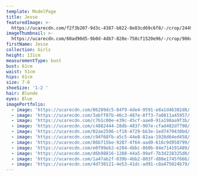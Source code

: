 ```yaml
---
template: ModelPage
title: Jesse
featuredImage: >-
  https://ucarecdn.com/f2f3b207-9d3c-4387-b822-8e83cd69c6f8/-/crop/2449x1403/0,0/-/preview/
imageThumbnail: >-
  https://ucarecdn.com/60ad90d5-9b0d-4db7-828e-758cf1520e96/-/crop/986x1253/371,151/-/preview/
firstName: Jesse
collection: Girls
height: 131cm
measurementType: bust
bust: 61cm
waist: 51cm
hips: 61cm
size: 7-8
shoeSize: '1-2 '
hair: Blonde
eyes: Blue
imagePortfolio:
  - image: 'https://ucarecdn.com/06209dc5-84f9-4de4-9591-e8a1d46302d8/'
  - image: 'https://ucarecdn.com/3abff07b-46c3-487e-8ff3-7a0811a45957/'
  - image: 'https://ucarecdn.com/c7b1c00e-e39c-45cf-aae0-91a198aa9f3b/'
  - image: 'https://ucarecdn.com/c4882444-28db-4837-907e-cfad402df790/'
  - image: 'https://ucarecdn.com/02ae2596-cf18-4729-bb3e-1ed7479430bd/'
  - image: 'https://ucarecdn.com/c94f68fb-a5c5-44e8-82aa-1928d64ed458/'
  - image: 'https://ucarecdn.com/86b715be-9287-4f64-aad0-616c9d958799/'
  - image: 'https://ucarecdn.com/e0f09eb2-e204-4bbc-860b-04e714191489/'
  - image: 'https://ucarecdn.com/d6b98816-1288-44a5-99af-7b3d228325d0/'
  - image: 'https://ucarecdn.com/1a47ab2f-039b-4bb2-803f-d88e1745f666/'
  - image: 'https://ucarecdn.com/4d730121-4e53-41dc-ad91-c8a475024b79/'
---
```


